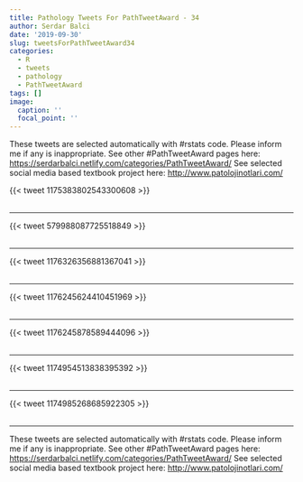 ```yaml
---
title: Pathology Tweets For PathTweetAward - 34
author: Serdar Balci
date: '2019-09-30'
slug: tweetsForPathTweetAward34
categories:
  - R
  - tweets
  - pathology
  - PathTweetAward
tags: []
image:
  caption: ''
  focal_point: ''
---
```



These tweets are selected automatically with #rstats code. Please inform me if any is inappropriate.
See other #PathTweetAward pages here: https://serdarbalci.netlify.com/categories/PathTweetAward/ 
See selected social media based textbook project here: http://www.patolojinotlari.com/

{{< tweet 1175383802543300608 >}}
<br>
<br>
<hr>
{{< tweet 579988087725518849 >}}
<br>
<br>
<hr>
{{< tweet 1176326356881367041 >}}
<br>
<br>
<hr>
{{< tweet 1176245624410451969 >}}
<br>
<br>
<hr>
{{< tweet 1176245878589444096 >}}
<br>
<br>
<hr>
{{< tweet 1174954513838395392 >}}
<br>
<br>
<hr>
{{< tweet 1174985268685922305 >}}
<br>
<br>
<hr>


These tweets are selected automatically with #rstats code. Please inform me if any is inappropriate.
See other #PathTweetAward pages here: https://serdarbalci.netlify.com/categories/PathTweetAward/ 
See selected social media based textbook project here: http://www.patolojinotlari.com/
